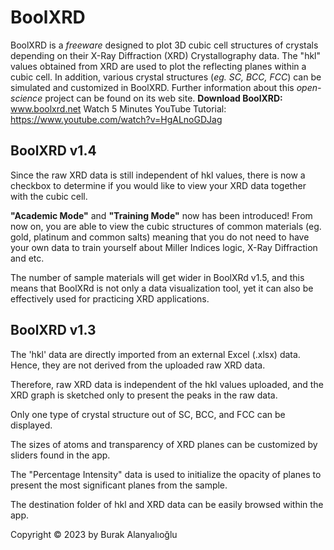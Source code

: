 # BoolXRD
BoolXRD is a *freeware* designed to plot 3D cubic cell structures of crystals depending on their X-Ray Diffraction (XRD) Crystallography data. The "hkl" values obtained from XRD are used to plot the reflecting planes within a cubic cell. In addition, various crystal structures (*eg. SC, BCC, FCC*) can be simulated and customized in BoolXRD. 
Further information about this *open-science* project can be found on its web site.
**Download BoolXRD:** www.boolxrd.net
Watch 5 Minutes YouTube Tutorial: https://www.youtube.com/watch?v=HgALnoGDJag
## BoolXRD v1.4
Since the raw XRD data is still independent of hkl values, there is now a checkbox to determine if you would like to view your XRD data together with the cubic cell.

**"Academic Mode"** and **"Training Mode"** now has been introduced! From now on, you are able to view the cubic structures of common materials (eg. gold, platinum and common salts) meaning that you do not need to have your own data to train yourself about Miller Indices logic, X-Ray Diffraction and etc. 

The number of sample materials will get wider in BoolXRd v1.5, and this means that BoolXRd is not only a data visualization tool, yet it can also be effectively used for practicing XRD applications.

## BoolXRD v1.3
The 'hkl' data are directly imported from an external Excel (.xlsx) data. Hence, they are not derived from the uploaded raw XRD data.

Therefore, raw XRD data is independent of the hkl values uploaded, and the XRD graph is sketched only to present the peaks in the raw data.

Only one type of crystal structure out of SC, BCC, and FCC can be displayed.

The sizes of atoms and transparency of XRD planes can be customized by sliders found in the app.

The "Percentage Intensity" data is used to initialize the opacity of planes to present the most significant planes from the sample.

The destination folder of hkl and XRD data can be easily browsed within the app.

Copyright © 2023 by Burak Alanyalıoğlu 
